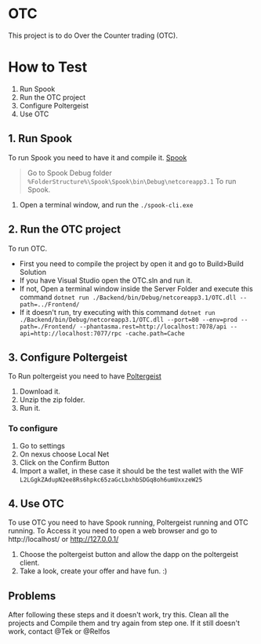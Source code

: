 # OTC
This project is to do Over the Counter trading (OTC).

# How to Test
1. Run Spook
1. Run the OTC project
3. Configure Poltergeist
4. Use OTC

## 1. Run Spook
To run Spook you need to have it and compile it. [Spook](https://github.com/phantasma-io/Spook)
> Go to Spook Debug folder ```%FolderStructure%\Spook\Spook\bin\Debug\netcoreapp3.1```
To run Spook.
1. Open a terminal window, and run the ```./spook-cli.exe```

## 2. Run the OTC project
To run OTC.
* First you need to compile the project by open it and go to Build>Build Solution
* If you have Visual Studio open the OTC.sln and run it.
* If not, Open a terminal window inside the Server Folder and execute this command ```dotnet run ./Backend/bin/Debug/netcoreapp3.1/OTC.dll --path=../Frontend/```
* If it doesn't run, try executing with this command ```dotnet run ./Backend/bin/Debug/netcoreapp3.1/OTC.dll --port=80 --env=prod --path=./Frontend/ --phantasma.rest=http://localhost:7078/api --api=http://localhost:7077/rpc -cache.path=Cache```

## 3. Configure Poltergeist
To Run poltergeist you need to have [Poltergeist](https://github.com/phantasma-io/Poltergeist/releases/tag/v2.5.1)
1. Download it.
2. Unzip the zip folder.
3. Run it.

### To configure
1. Go to settings
2. On nexus choose Local Net
3. Click on the Confirm Button
4. Import a wallet, in these case it should be the test wallet with the WIF ```L2LGgkZAdupN2ee8Rs6hpkc65zaGcLbxhbSDGq8oh6umUxxzeW25```

## 4. Use OTC
To use OTC you need to have Spook running, Poltergeist running and OTC running.
To Access it you need to open a web browser and go to http://localhost/ or http://127.0.0.1/
1. Choose the poltergeist button and allow the dapp on the poltergeist client.
2. Take a look, create your offer and have fun. :)

## Problems
After following these steps and it doesn't work, try this.
Clean all the projects and Compile them and try again from step one.
If it still doesn't work, contact @Tek or @Relfos


